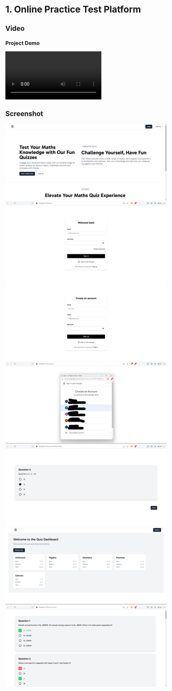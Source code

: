 # 1. Online Practice Test Platform

## Video

### Project Demo

![Watch the video](Online_Practice_Test_Platform\ScreenShots\Demo.mp4)

## Screenshot

![](Online_Practice_Test_Platform\ScreenShots\Home.png)
![](Online_Practice_Test_Platform\ScreenShots\Login.png)
![](Online_Practice_Test_Platform\ScreenShots\SignUp.png)
![](Online_Practice_Test_Platform\ScreenShots\GoogleSignIn.png)
![](Online_Practice_Test_Platform\ScreenShots\Quiz.png)
![](Online_Practice_Test_Platform\ScreenShots\Dashboard.png)
![](Online_Practice_Test_Platform\ScreenShots\Review.png)
